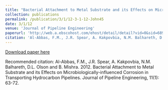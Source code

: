 ```yaml
---
title: "Bacterial Attachment to Metal Substrate and its Effects on Microbiologically-influenced Corrosion in Transporting Hydrocarbon Pipelines"
collection: publications
permalink: /publication/3/1/12-3-1-12-John45
date: 3/1/12
venue: 'Journal of Pipeline Engineering'
paperurl: 'http://web.a.ebscohost.com/ehost/detail/detail?vid=0&sid=68955f7d-6ee4-42fd-90a1-2780e4d05035%40sessionmgr4009&bdata=JnNpdGU9ZWhvc3QtbGl2ZQ%3d%3d#AN=89110722&db=buh'
citation: 'Al-Abbas, F.M., J.R. Spear, A. Kakpovbia, N.M. Balhareth, D.L. Olson and B. Mishra.  2012.  Bacterial Attachment to Metal Substrate and its Effects on Microbiologically-influenced Corrosion in Transporting Hydrocarbon Pipelines.  Journal of Pipeline Engineering, 11(1): 63-72.'
---
```


<a href='http://web.a.ebscohost.com/ehost/detail/detail?vid=0&sid=68955f7d-6ee4-42fd-90a1-2780e4d05035%40sessionmgr4009&bdata=JnNpdGU9ZWhvc3QtbGl2ZQ%3d%3d#AN=89110722&db=buh'>Download paper here</a>

Recommended citation: Al-Abbas, F.M., J.R. Spear, A. Kakpovbia, N.M. Balhareth, D.L. Olson and B. Mishra.  2012.  Bacterial Attachment to Metal Substrate and its Effects on Microbiologically-influenced Corrosion in Transporting Hydrocarbon Pipelines.  Journal of Pipeline Engineering, 11(1): 63-72.